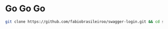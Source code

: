 # Go Go Go
``` bash
git clone https://github.com/fabiobrasileiroo/swagger-login.git && cd swagger-login && npm i && npm run dev
``` 
